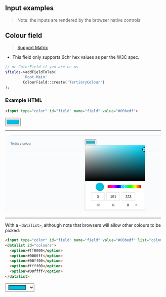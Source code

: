 ## Input examples

> Note: the inputs are rendered by the browser native controls

## Colour field

> [Support Matrix](https://caniuse.com/input-color)

+ This field only supports 6chr hex values as per the W3C spec.

```php
// or ColorField if you are en-us
$fields->addFieldToTab(
        'Root.Main'
        ColourField::create('TertiaryColour')
);
```
### Example HTML

```html
<input type="color" id="field" name="field" value="#00bedf">
```
<input type="color" id="field" name="field" value="#00bedf">

<hr>

![Colour Field output in Chrome](../img/colourfield.png)

<hr>

With a `<datalist>`, although note that browsers will allow other colours to be picked:

```html
<input type="color" id="field" name="field" value="#00bedf" list="colours">
<datalist id="colours">
  <option>#ff0000</option>
  <option>#0000ff</option>
  <option>#00ff00</option>
  <option>#ffff00</option>
  <option>#00ffff</option>
</datalist>
```

<input type="color" id="field" name="field" value="#00bedf" list="colours">
<datalist id="colours">
  <option>#ff0000</option>
  <option>#0000ff</option>
  <option>#00ff00</option>
  <option>#ffff00</option>
  <option>#00ffff</option>
</datalist>
